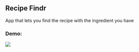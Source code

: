 ## Recipe Findr
App that lets you find the recipe with the ingredient you have

### Demo: 
![](demo.gif)